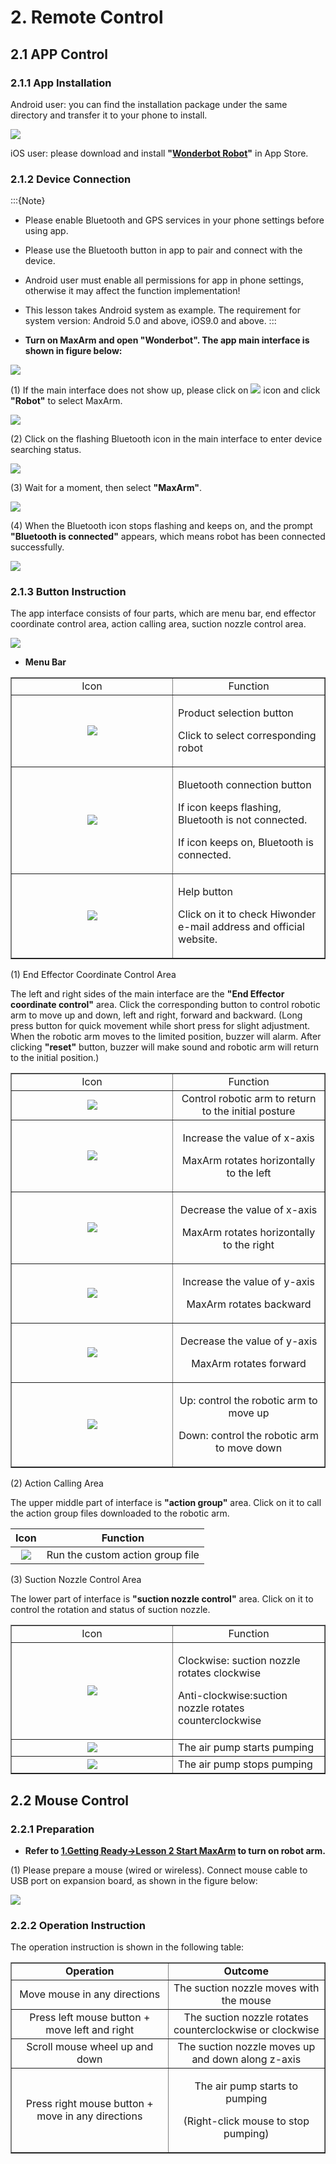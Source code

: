 # 2. Remote Control

## 2.1 APP Control

### 2.1.1 App Installation

Android user: you can find the installation package under the same directory and transfer it to your phone to install.

<img src="../_static/media/chapter_2/section_1/image2.png" class="common_img" />

iOS user: please download and install **"[Wonderbot Robot](https://apps.apple.com/us/app/wonderbot-robot/id1519146341)"** in App Store.

### 2.1.2 Device Connection

:::{Note}
* Please enable Bluetooth and GPS services in your phone settings before using app.
* Please use the Bluetooth button in app to pair and connect with the device.
* Android user must enable all permissions for app in phone settings, otherwise it may affect the function implementation!
* This lesson takes Android system as example. The requirement for system version: Android 5.0 and above, iOS9.0 and above.
:::

* **Turn on MaxArm and open "Wonderbot". The app main interface is shown in figure below:**

<img src="../_static/media/chapter_2/section_1/image3.png" class="common_img" />

(1) If the main interface does not show up, please click on <img src="../_static/media/chapter_2/section_1/image4.png" /> icon and click **"Robot"** to select MaxArm.

<img src="../_static/media/chapter_2/section_1/image5.jpeg" class="common_img" />

(2) Click on the flashing Bluetooth icon in the main interface to enter device searching status.

<img src="../_static/media/chapter_2/section_1/image6.jpeg" class="common_img" />

(3) Wait for a moment, then select **"MaxArm"**.

<img src="../_static/media/chapter_2/section_1/image7.png" class="common_img" />

(4) When the Bluetooth icon stops flashing and keeps on, and the prompt **"Bluetooth is connected"** appears, which means robot has been connected successfully.

<img src="../_static/media/chapter_2/section_1/image8.png" class="common_img" />

### 2.1.3 Button Instruction

The app interface consists of four parts, which are menu bar, end effector coordinate control area, action calling area, suction nozzle control area.

<img src="../_static/media/chapter_2/section_1/image9.png" class="common_img" />

* **Menu Bar**

<table class="docutils-nobg" border="1">
<colgroup>
<col style="width: 51%" />
<col style="width: 48%" />
</colgroup>
<tbody>
<tr>
<td style="text-align: center;">Icon</td>
<td style="text-align: center;">Function</td>
</tr>
<tr>
<td style="text-align: center;"><img src="../_static/media/chapter_2/section_1/image10.png" /></td>
<td style="text-align: left;"><p>Product selection button</p>
<p>Click to select corresponding robot</p></td>
</tr>
<tr>
<td style="text-align: center;"><img src="../_static/media/chapter_2/section_1/image11.png" /></td>
<td style="text-align: left;"><p>Bluetooth connection button</p>
<p>If icon keeps flashing, Bluetooth is not connected.</p>
<p>If icon keeps on, Bluetooth is connected.</p></td>
</tr>
<tr>
<td style="text-align: center;"><img src="../_static/media/chapter_2/section_1/image12.png" /></td>
<td style="text-align: left;"><p>Help button</p>
<p>Click on it to check Hiwonder e-mail address and official website.</p></td>
</tr>
</tbody>
</table>

(1) End Effector Coordinate Control Area

The left and right sides of the main interface are the **"End Effector coordinate control"** area. Click the corresponding button to control robotic arm to move up and down, left and right, forward and backward. (Long press button for quick movement while short press for slight adjustment. When the robotic arm moves to the limited position, buzzer will alarm. After clicking **"reset"** button, buzzer will make sound and robotic arm will return to the initial position.)

<table class="docutils-nobg" border="1">
<colgroup>
<col style="width: 51%" />
<col style="width: 48%" />
</colgroup>
<tbody>
<tr>
<td style="text-align: center;">Icon</td>
<td style="text-align: center;">Function</td>
</tr>
<tr>
<td style="text-align: center;"><img src="../_static/media/chapter_2/section_1/image13.jpeg" /></td>
<td style="text-align: center;">Control robotic arm to return to the initial posture</td>
</tr>
<tr>
<td style="text-align: center;"><img src="../_static/media/chapter_2/section_1/image14.png" /></td>
<td style="text-align: center;"><p>Increase the value of x-axis</p>
<p>MaxArm rotates horizontally to the left</p></td>
</tr>
<tr>
<td style="text-align: center;"><img src="../_static/media/chapter_2/section_1/image15.png" /></td>
<td style="text-align: center;"><p>Decrease the value of x-axis</p>
<p>MaxArm rotates horizontally to the right</p></td>
</tr>
<tr>
<td style="text-align: center;"><img src="../_static/media/chapter_2/section_1/image16.png" /></td>
<td style="text-align: center;"><p>Increase the value of y-axis</p>
<p>MaxArm rotates backward</p></td>
</tr>
<tr>
<td style="text-align: center;"><img src="../_static/media/chapter_2/section_1/image17.png" /></td>
<td style="text-align: center;"><p>Decrease the value of y-axis</p>
<p>MaxArm rotates forward</p></td>
</tr>
<tr>
<td style="text-align: center;"><img src="../_static/media/chapter_2/section_1/image18.jpeg" /></td>
<td style="text-align: center;"><p>Up: control the robotic arm to move up</p>
<p>Down: control the robotic arm to move down</p></td>
</tr>
</tbody>
</table>

(2) Action Calling Area

The upper middle part of interface is **"action group"** area. Click on it to call the action group files downloaded to the robotic arm.

| Icon | Function |
|:--:|:--:|
| <img src="../_static/media/chapter_2/section_1/image19.jpeg" /> | Run the custom action group file |

(3) Suction Nozzle Control Area

The lower part of interface is **"suction nozzle control"** area. Click on it to control the rotation and status of suction nozzle.

<table class="docutils-nobg" border="1">
<colgroup>
<col style="width: 51%" />
<col style="width: 48%" />
</colgroup>
<tbody>
<tr>
<td style="text-align: center;">Icon</td>
<td style="text-align: center;">Function</td>
</tr>
<tr>
<td style="text-align: center;"><img src="../_static/media/chapter_2/section_1/image20.jpeg" /></td>
<td style="text-align: left;"><p>Clockwise: suction nozzle rotates clockwise</p>
<p>Anti-clockwise:suction nozzle rotates counterclockwise</p></td>
</tr>
<tr>
<td style="text-align: center;"><img src="../_static/media/chapter_2/section_1/image21.jpeg" /></td>
<td style="text-align: left;">The air pump starts pumping</td>
</tr>
<tr>
<td style="text-align: center;"><img src="../_static/media/chapter_2/section_1/image22.jpeg" /></td>
<td style="text-align: left;">The air pump stops pumping</td>
</tr>
</tbody>
</table>

## 2.2 Mouse Control

### 2.2.1 Preparation

* **Refer to [1.Getting Ready->Lesson 2 Start MaxArm](1.Getting_Ready_checked.md#first-start-maxarm) to turn on robot arm.**

(1) Please prepare a mouse (wired or wireless). Connect mouse cable to USB port on expansion board, as shown in the figure below:

<img src="../_static/media/chapter_2/section_2/image2.png" class="common_img" />

### 2.2.2 Operation Instruction

The operation instruction is shown in the following table:

<table class="docutils-nobg" border="1">
<colgroup>
<col style="width: 50%" />
<col style="width: 50%" />
</colgroup>
<tbody>
<tr>
<td style="text-align: center;"><strong>Operation</strong></td>
<td style="text-align: center;"><strong>Outcome</strong></td>
</tr>
<tr>
<td style="text-align: center;">Move mouse in any directions</td>
<td style="text-align: center;">The suction nozzle moves with the mouse</td>
</tr>
<tr>
<td style="text-align: center;">Press left mouse button + move left and right</td>
<td style="text-align: center;">The suction nozzle rotates counterclockwise or clockwise</td>
</tr>
<tr>
<td style="text-align: center;">Scroll mouse wheel up and down</td>
<td style="text-align: center;">The suction nozzle moves up and down along z-axis</td>
</tr>
<tr>
<td style="text-align: center;">Press right mouse button + move in any directions</td>
<td style="text-align: center;"><p>The air pump starts to pumping</p>
<p>(Right-click mouse to stop pumping)</p></td>
</tr>
</tbody>
</table>